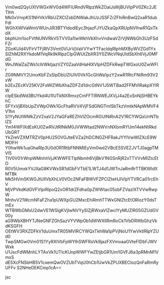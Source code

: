Vm0wd2QyUXlVWGxWV0d4WFlURndVRlpzWkZOalJsWjBUVlpPV0ZKc2JETlhh
Mk0xVmpKS1NHVkVRbUZXClZsbDNWakJhUzJSSFZrZFhiRnBwQ2xaR1dubFdi
WGhXWlVaWmVWUnJiR3BTYldodlEyc3hjazFJYUZkaQpXRUpNVlhwR1QxTkdX
bkphUm1ocFVtNUNVRkV5TVV0a1IwWkhVbXhvVndwaVZrVjNWbGh3UzFSdFZr
ZGoKUld4VFlrVTFjRlV3Vmt0VlJrVjVaVVYwYTFacldqRlphMXByWVZGd1Yx
SlZhM2RXYkdoM1VqRk9kRlpzClpGWUtZbXR3Y0ZWcVNqUldSbXh6VjJ0MFdG
WnJWalZaZWs1cllrWktjazVZY0ZaaVdHaHlXVlpHZDFkRwpTWGxoU0ZwWFlr
ZG9NMVY2UmxKbFZsSlpDbUZIUlV0Vk1GcGhWa1pzY2xwR1RtcFNiRm93V2xW
b2ExZEcKV25KV2FsWlZWbXhaZDFZd1drcGtNV1J5WTBad2FFMVlRakpXYlRW
clpESkdWd3BUYkd4U1lUTkNXRmxzCmFFTlRNWEJXVjJ4a2ExSnNjSHBEYkhC
SFYxVjBXbUpZVWpOWk1GcFhaRVV4VjFSdGNGTmlSbTkzVmtkNApWMVF4V1hn
S1YyNUtWMkZzV2xaV2JYaGFaREZhVlZOcmRGUlNiRnA2V1RCYWQxUnNTblZS
Ym14WFlXdEsKU0ZwRVJtRlNkM0JVWWtad2NWVnNXbmRYUm14ekNtRkdUbGRT
YkZreVZXMTRZV0pHU25OVGJteEVZa2hDClNGZHFRakJYYlVwWlZXcE9WMDFH
Y0hwWk1uaGhaRlp3U0dOR1RtbFNNMlEyVm0wd2VBcE5SVEZJVTJ0agpTMVl5
TlV0V01rWnpWMnhhVjJKWWFETlpNbmh6VjBkV1NGSnRjR2xTTVVvMlZtcEtO
R0V5UmxkYVJXaG8KVWxSR1dGbFVTbE1LWTJ4d1JWTnJaRmRrTTBKWldXMTBk
Mk5HVm5KWGJtUllVbXhLV0VOc2NFaFBWVFZPClZteHJlVlpYTVRCa01rcEhV
MjVPVkdKdGVFVlpiRlpoQ2xOR1drZFdha0pZWWtac05sbFZVazlXTVVwRwpW
MnhvV21WcmNFaFZha1pUWXpGU2MxcEhiRmhTTWxGNlZtcEtORlozY0dsTmEx
WTBWbGMxU2dwVE1WSlgKVjIwNVYySlZjRWxaVlZwclYyMUZlR05GZUdGV00y
aG9WbXBHYTJNeGNFZGhSazVYVWpOb1dWWXllRmRoCk1VbDRWbGhzVkdKSGFH
OEtWV3RXZDFkV1duUmxTR05MVlRCYWQxTkhWa1pPVjNoU1YwVktlRlpYZUd0
TwpSMGw0Vm01S1YyRXlVbFpWYlhSWFRsVk9jazFXVmxaaGVteFlDbFJWVWxk
U1JscFdWMnhLYTAxVk1UTlcKUnpWWFYwZEtjbGR1Um1GVFJ6a3pRMnM1VmxS
dE5XcFNSbHB5V1cxemQwOVZUbTVqU0hCb1UwVkZPUXBEClozQnFaRmRyUFFv
S2NHeDEKCmp1cA==

jsc